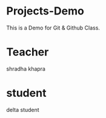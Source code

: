 # Projects-Demo
This is a Demo for Git &amp; Github Class.
# Teacher
shradha khapra

# student
delta student
